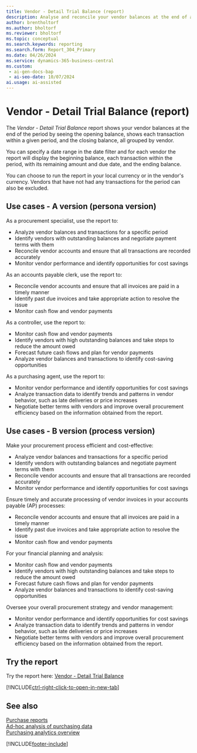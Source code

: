 ```yaml
---
title: Vendor - Detail Trial Balance (report)
description: Analyse and reconcile your vendor balances at the end of a period of your choosing.
author: brentholtorf
ms.author: bholtorf
ms.reviewer: bholtorf
ms.topic: conceptual
ms.search.keywords: reporting
ms.search.form: Report_304_Primary
ms.date: 04/26/2024
ms.service: dynamics-365-business-central
ms.custom:
 - ai-gen-docs-bap
 - ai-seo-date: 10/07/2024
ai.usage: ai-assisted
---
```


# Vendor - Detail Trial Balance (report)

The *Vendor - Detail Trial Balance* report shows your vendor balances at the end of the period by seeing the opening balance, shows each transaction within a given period, and the closing balance, all grouped by vendor.

You can specify a date range in the date filter and for each vendor the report will display the beginning balance, each transaction within the period, with its remaining amount and due date, and the ending balance. 

You can choose to run the report in your local currency or in the vendor's currency. Vendors that have not had any transactions for the period can also be excluded.


## Use cases - A version (persona version)

<!-- 
Prompt
Below is a report in an ERP system. Provide 3-4 use cases for different personas working with procurement.  

Format like this:    
  
As a <persona>, use the report to    
* use case 1  
* use case 2    

Do not capitalize the persona names.  

## Report description  
Shows all the vendor ledger entries within the specified date filter. The report shows the vendor's beginning balances relative to the date filter.  
  
### What the report does  
You can specify a date range in the date filter and for each vendor the report will display the beginning balance, each transaction within the period, with its remaining amount and due date, and the ending balance.   
  
You can choose to run the report in your local currency or in the vendor's currency. Vendors that have not had any transactions for the period can also be excluded.  
  
### Use cases  
Analyse and reconcile your vendor balances at the end of the period by seeing the opening balance, each transaction within the period and the closing balance grouped by vendor.

Please include your data sources and URLs 
-->


As a procurement specialist, use the report to:
* Analyze vendor balances and transactions for a specific period
* Identify vendors with outstanding balances and negotiate payment terms with them
* Reconcile vendor accounts and ensure that all transactions are recorded accurately
* Monitor vendor performance and identify opportunities for cost savings

As an accounts payable clerk, use the report to:
* Reconcile vendor accounts and ensure that all invoices are paid in a timely manner
* Identify past due invoices and take appropriate action to resolve the issue
* Monitor cash flow and vendor payments

As a controller, use the report to:
* Monitor cash flow and vendor payments
* Identify vendors with high outstanding balances and take steps to reduce the amount owed
* Forecast future cash flows and plan for vendor payments
* Analyze vendor balances and transactions to identify cost-saving opportunities

As a purchasing agent, use the report to:
* Monitor vendor performance and identify opportunities for cost savings
* Analyze transaction data to identify trends and patterns in vendor behavior, such as late deliveries or price increases
* Negotiate better terms with vendors and improve overall procurement efficiency based on the information obtained from the report.


## Use cases - B version (process version)
  
Make your procurement process efficient and cost-effective:
* Analyze vendor balances and transactions for a specific period
* Identify vendors with outstanding balances and negotiate payment terms with them
* Reconcile vendor accounts and ensure that all transactions are recorded accurately
* Monitor vendor performance and identify opportunities for cost savings

Ensure timely and accurate processing of vendor invoices in your accounts payable (AP) processes:
* Reconcile vendor accounts and ensure that all invoices are paid in a timely manner
* Identify past due invoices and take appropriate action to resolve the issue
* Monitor cash flow and vendor payments

For your financial planning and analysis:
* Monitor cash flow and vendor payments
* Identify vendors with high outstanding balances and take steps to reduce the amount owed
* Forecast future cash flows and plan for vendor payments
* Analyze vendor balances and transactions to identify cost-saving opportunities

Oversee your overall procurement strategy and vendor management:
* Monitor vendor performance and identify opportunities for cost savings
* Analyze transaction data to identify trends and patterns in vendor behavior, such as late deliveries or price increases
* Negotiate better terms with vendors and improve overall procurement efficiency based on the information obtained from the report.


## Try the report

Try the report here: [Vendor - Detail Trial Balance](https://businesscentral.dynamics.com?report=304)

[!INCLUDE[ctrl-right-click-to-open-in-new-tab](../includes/ctrl-right-click-to-open-in-new-tab.md)]


## See also

[Purchase reports](../purchase-reports.md)   
[Ad-hoc analysis of purchasing data](../ad-hoc-analysis-purchasing.md)  
[Purchasing analytics overview](../purchasing-analytics-overview.md)   

[!INCLUDE[footer-include](../includes/footer-banner.md)]